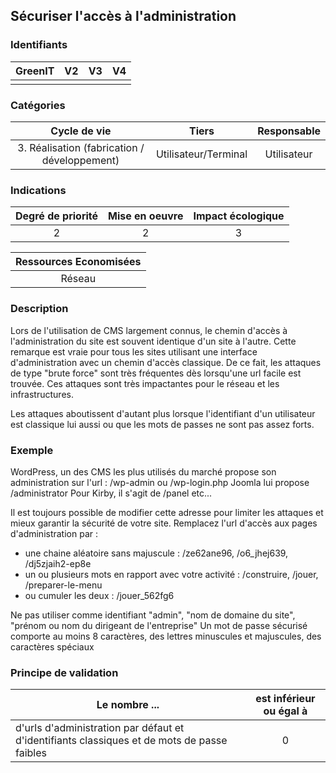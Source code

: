 ## Sécuriser l'accès à l'administration

### Identifiants

| GreenIT |  V2  |  V3  |  V4  |
|:-------:|:----:|:----:|:----:|
|      |   |   |      |

### Catégories

| Cycle de vie |  Tiers  |  Responsable  |
|:---------:|:----:|:----:|
| 3. Réalisation (fabrication / développement) | Utilisateur/Terminal | Utilisateur |

### Indications

| Degré de priorité |      Mise en oeuvre       |  Impact écologique    |
|:-------------------:|:-------------------------:|:---------------------:|
| 2 | 2 | 3 |

|Ressources Economisées                                      |
|:----------------------------------------------------------:|
|  Réseau   |

### Description

Lors de l'utilisation de CMS largement connus, le chemin d'accès à l'administration du site est souvent identique d'un site à l'autre.
Cette remarque est vraie pour tous les sites utilisant une interface d'administration avec un chemin d'accès classique.
De ce fait, les attaques de type "brute force" sont très fréquentes dès lorsqu'une url facile est trouvée.
Ces attaques sont très impactantes pour le réseau et les infrastructures.

Les attaques aboutissent d'autant plus lorsque l'identifiant d'un utilisateur est classique lui aussi ou que les mots de passes ne sont pas assez forts.


### Exemple
WordPress, un des CMS les plus utilisés du marché propose son administration sur l'url : /wp-admin ou /wp-login.php
Joomla lui propose /administrator
Pour Kirby, il s'agit de /panel
etc...

Il est toujours possible de modifier cette adresse pour limiter les attaques et mieux garantir la sécurité de votre site.
Remplacez l'url d'accès aux pages d'administration par :
- une chaine aléatoire sans majuscule  : /ze62ane96,  /o6_jhej639, /dj5zjaih2-ep8e
- un ou plusieurs mots en rapport avec votre activité : /construire,  /jouer, /preparer-le-menu
- ou cumuler les deux : /jouer_562fg6

Ne pas utiliser comme identifiant "admin", "nom de domaine du site", "prénom ou nom du dirigeant de l'entreprise"
Un mot de passe sécurisé comporte au moins 8 caractères, des lettres minuscules et majuscules, des caractères spéciaux


### Principe de validation

| Le nombre ... | est inférieur ou égal à |
| ------------- | :---------------------: |
| d'urls d'administration par défaut et d'identifiants classiques et de mots de passe faibles  | 0 |
